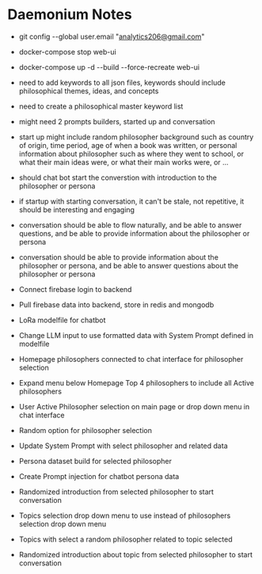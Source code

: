 # Daemonium Notes
- git config --global user.email "analytics206@gmail.com"
- docker-compose stop web-ui
- docker-compose up -d --build --force-recreate web-ui

- need to add keywords to all json files, keywords should include philosophical themes, ideas, and concepts
- need to create a philosophical master keyword list
- might need 2 prompts builders, started up and conversation
- start up might include random philosopher background such as country of origin, time period, age of when a book was written, or personal information about philosopher such as where they went to school, or what their main ideas were, or what their main works were, or ...
- should chat bot start the converstion with introduction to the philosopher or persona
- if startup with starting conversation, it can't be stale, not repetitive, it should be interesting and engaging
- conversation should be able to flow naturally, and be able to answer questions, and be able to provide information about the philosopher or persona
- conversation should be able to provide information about the philosopher or persona, and be able to answer questions about the philosopher or persona

- Connect firebase login to backend
- Pull firebase data into backend, store in redis and mongodb
- LoRa modelfile for chatbot 
- Change LLM input to use formatted data with System Prompt defined in modelfile
- Homepage philosophers connected to chat interface for philosopher selection
- Expand menu below Homepage Top 4 philosophers to include all Active philosophers
- User Active Philosopher selection on main page or drop down menu in chat interface
- Random option for philosopher selection
- Update System Prompt with select philosopher and related data
- Persona dataset build for selected philosopher
- Create Prompt injection for chatbot persona data
- Randomized introduction from selected philosopher to start conversation
- Topics selection drop down menu to use instead of philosophers selection drop down menu
- Topics with select a random philosopher related to topic selected
- Randomized introduction about topic from selected philosopher to start conversation